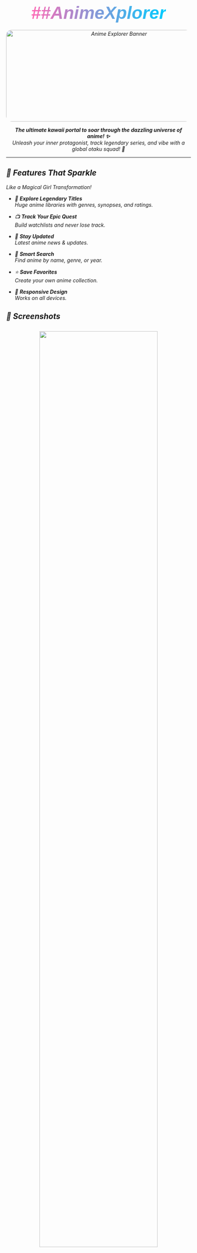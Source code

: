﻿
<h1 align="center">
  <i class="fas fa-dragon"> <span style="font-family: 'Chakra Petch', sans-serif; font-size: 48px; background: linear-gradient(90deg,#ff69b4,#00ccff); -webkit-background-clip: text; -webkit-text-fill-color: transparent;">
  ##AnimeXplorer</span>  
</h1>

<p align="center">
  <img src="https://res.cloudinary.com/dyelgucps/image/upload/v1756806414/goku_uwdedv.jpg" alt="Anime Explorer Banner" height="250" width="600" style="border-radius: 15px; box-shadow: 0 0 30px #;">
</p>

<p align="center">
  <b>The ultimate kawaii portal to soar through the dazzling universe of anime! ✨</b><br>
  Unleash your inner protagonist, track legendary series, and vibe with a global otaku squad! 🚀
</p>

---

## 🌸 Features That Sparkle
*Like a Magical Girl Transformation!*  

- 📖 **Explore Legendary Titles**  
  Huge anime libraries with genres, synopses, and ratings.  

- 📺 **Track Your Epic Quest**  
  Build watchlists and never lose track.  

- 📰 **Stay Updated**  
  Latest anime news & updates.  

- 🔎 **Smart Search**  
  Find anime by name, genre, or year.  

- ⭐ **Save Favorites**  
  Create your own anime collection.  

  

- 📱 **Responsive Design**  
  Works on all devices.  


## 
## 📸 Screenshots  

  

<p align="center">
  <!-- Top big screenshot -->
  <img src="https://res.cloudinary.com/dyelgucps/image/upload/v1756898595/Screenshot_45_krb8wj.png" width="80%" style="border-radius: 15px; box-shadow: 0 0  ; margin: 10px;"> 
</p>

<p align="center">
  <!-- Bottom two smaller screenshots in one row -->
  <img src="https://res.cloudinary.com/dyelgucps/image/upload/v1756898303/Screenshot_37_s4rgq0.png" width="45%" style="border-radius: 15px; box-shadow: 0 0 ; margin: 10px;">  
  <img src="https://res.cloudinary.com/dyelgucps/image/upload/v1756898317/Screenshot_51_fm37hj.png" width="45%" style="border-radius: 15px; box-shadow: 0 0  ; margin: 10px;">  
</p>





---

## ⚡ Tech Stack
*Built Like a Gundam’s Core!*  

<p align="center">
  <img src="https://skillicons.dev/icons?i=react,tailwind,nodejs,express,mongodb,git,html,css,javascript" height="70">  
</p>

---

## 🚀 Quick Start  

```bash
# Clone repo
git clone https://github.com/Yogesh-w7/AnimeXplore.git

# Go to project
cd website

# Install dependencies
npm install

# Run app
npm run start
```
## 🛠️ API Sources  

🎥 **Jikan API** → Fetch anime data (titles, ratings, episodes).  
📰 **NewsData API** → Stay updated with the latest anime news.  


---

 

## 🏅 Badges of Honor  

<p align="center"> <img src="https://img.shields.io/github/stars/Yogesh-w7/AnimeXplore?style=for-the-badge&color=yellow&logo=github" alt="GitHub Stars" style="border-radius: 12px;"/> <img src="https://img.shields.io/github/forks/Yogesh-w7/AnimeXplore?style=for-the-badge&color=green&logo=github" alt="GitHub Forks" style="border-radius: 12px;"/> <img src="https://img.shields.io/github/issues/Yogesh-w7/AnimeXplore?style=for-the-badge&color=blue&logo=gitbook" alt="GitHub Issues" style="border-radius: 12px;"/> <img src="https://img.shields.io/github/license/Yogesh-w7/AnimeXplore?style=for-the-badge&color=purple&logo=opensourceinitiative" alt="License" style="border-radius: 12px;"/> <img src="https://img.shields.io/github/contributors/Yogesh-w7/AnimeXplore?style=for-the-badge&color=orange&logo=github" alt="Contributors" style="border-radius: 12px;"/> <img src="https://img.shields.io/github/issues-pr/Yogesh-w7/AnimeXplore?style=for-the-badge&color=pink&logo=git" alt="Pull Requests" style="border-radius: 12px;"/>




</p>  

---

## 🐉 Join the Anime Rebellion!  

- 💻 **Fork & Code** → Submit your PRs!  
- 💡 **Share Ideas** → Drop them in Issues.  
- 🐛 **Report Bugs** → Help us improve! 

## 📜 License  

This project is licensed under the **MIT License** — feel free to use, modify, and share with proper attribution.  



